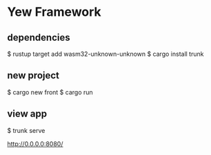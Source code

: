 # Yew Framework

## dependencies
$ rustup target add wasm32-unknown-unknown
$ cargo install trunk

## new project 
$ cargo new front
$ cargo run

## view app
$ trunk serve

http://0.0.0.0:8080/
